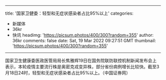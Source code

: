 
---
title: '国家卫健委：轻型和无症状感染者占比95%以上'
categories: 
 - 新媒体
 - 36kr
 - 快讯
headimg: 'https://picsum.photos/400/300?random=355'
author: 36kr
comments: false
date: Sat, 19 Mar 2022 09:27:51 GMT
thumbnail: 'https://picsum.photos/400/300?random=355'
---

<div>   
国家卫生健康委医政医管局局长焦雅辉19日在国务院联防联控机制新闻发布会上表示，本轮疫情主要流行株是奥密克戎变异株，部分省份病例增长比较快。截至3月18日24时，轻型和无症状感染者占比95%以上。（中国证券网）  
</div>
            